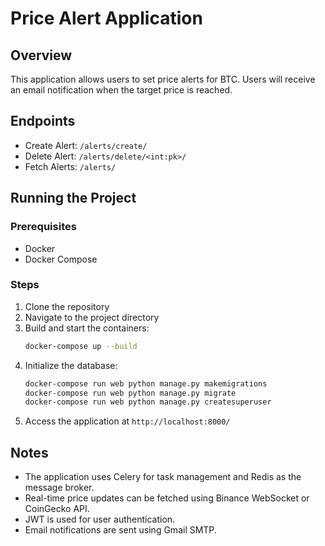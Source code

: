 # Price Alert Application

## Overview

This application allows users to set price alerts for BTC. Users will receive an email notification when the target price is reached.

## Endpoints

- Create Alert: `/alerts/create/`
- Delete Alert: `/alerts/delete/<int:pk>/`
- Fetch Alerts: `/alerts/`

## Running the Project

### Prerequisites

- Docker
- Docker Compose

### Steps

1. Clone the repository
2. Navigate to the project directory
3. Build and start the containers:
    ```bash
    docker-compose up --build
    ```
4. Initialize the database:
    ```bash
    docker-compose run web python manage.py makemigrations
    docker-compose run web python manage.py migrate
    docker-compose run web python manage.py createsuperuser
    ```
5. Access the application at `http://localhost:8000/`

## Notes

- The application uses Celery for task management and Redis as the message broker.
- Real-time price updates can be fetched using Binance WebSocket or CoinGecko API.
- JWT is used for user authentication.
- Email notifications are sent using Gmail SMTP.
